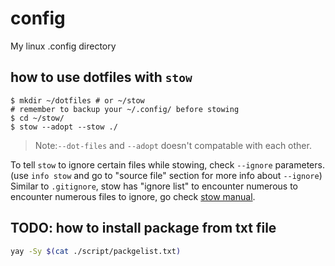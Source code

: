 # config
My linux .config directory

## how to use dotfiles with `stow`

```shell
$ mkdir ~/dotfiles # or ~/stow
# remember to backup your ~/.config/ before stowing
$ cd ~/stow/
$ stow --adopt --stow ./
```

>Note:`--dot-files` and `--adopt` doesn't compatable with each other.

To tell `stow` to ignore certain files while stowing, check `--ignore` parameters.
(use `info stow` and go to "source file" section for more info about `--ignore`)
Similar to `.gitignore`, stow has "ignore list" to encounter numerous to
encounter numerous files to ignore, go check [stow manual](https://www.gnu.org/software/stow/manual/stow.html#Motivation-For-Ignore-Lists).

## TODO: how to install package from txt file

```sh
yay -Sy $(cat ./script/packgelist.txt)
```
